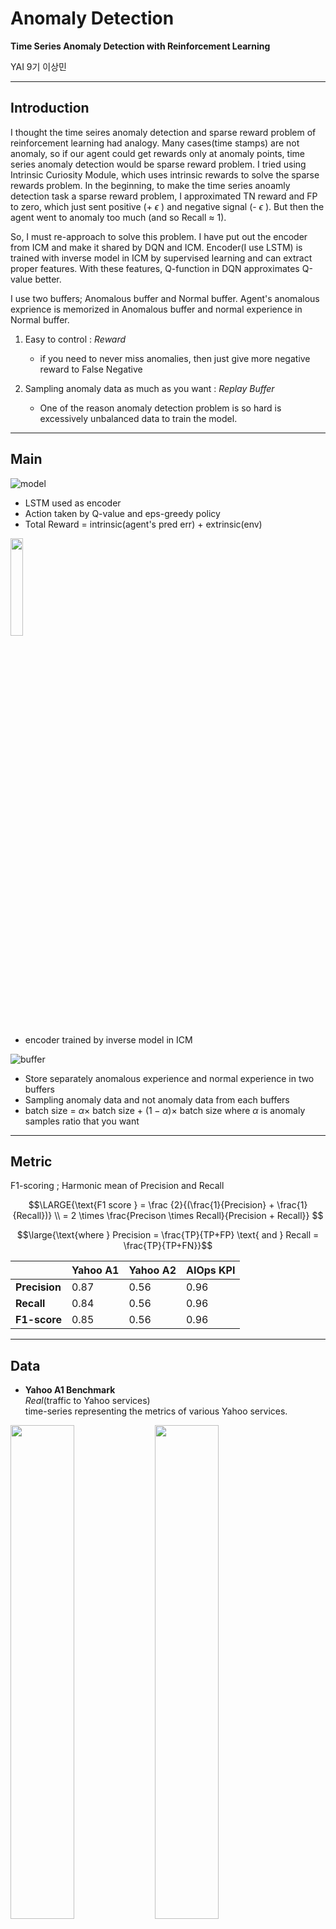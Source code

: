 # Anomaly Detection

**Time Series Anomaly Detection with Reinforcement Learning**

YAI 9기 이상민

---

## Introduction

I thought the time seires anomaly detection and sparse reward problem of reinforcement learning had analogy. Many cases(time stamps) are not anomaly, so if our agent could get rewards only at anomaly points, time series anomaly detection would be sparse reward problem. I tried using Intrinsic Curiosity Module, which uses intrinsic rewards to solve the sparse rewards problem. In the beginning, to make the time series anoamly detection task a sparse reward problem, I approximated TN reward and FP to zero, which just sent positive (+ $\epsilon$ ) and negative signal (- $\epsilon$ ). But then the agent went to anomaly too much (and so Recall $\approx$ 1).
 
So, I must re-approach  to solve this problem. I have put out the encoder from ICM and make it shared by DQN and ICM. Encoder(I use LSTM) is trained with inverse model in ICM by supervised learning and can extract proper features. With these features, Q-function in DQN approximates Q-value better.  

I use two buffers; Anomalous buffer and Normal buffer. Agent's anomalous exprience is memorized in Anomalous buffer and normal experience in Normal buffer. 
 
 1. Easy to control : *Reward*
    - if you need to never miss anomalies, then just give more negative reward to False Negative
   
 2. Sampling anomaly data as much as you want : *Replay Buffer*
    - One of the reason anomaly detection problem is so hard is excessively unbalanced data to train the model.

---

## Main

![model](https://user-images.githubusercontent.com/92682815/182543308-2bab3cf1-e151-461f-a778-77342035d275.jpg)

- LSTM used as encoder
- Action taken by Q-value and eps-greedy policy
- Total Reward = intrinsic(agent's pred err) + extrinsic(env)

<img src = "https://user-images.githubusercontent.com/92682815/182543366-aeb40527-c909-40c8-a5c8-23c887e1ffce.jpg" height = 20%/>

- encoder trained by inverse model in ICM

![buffer](https://user-images.githubusercontent.com/92682815/183408236-766c2548-52a7-4987-9139-d4660c13a4cd.jpg)

* Store separately anomalous experience and normal experience in two buffers
* Sampling anomaly data and not anomaly data from each buffers
* batch size = $\alpha \times$  batch size + $(1-\alpha) \times$ batch size where $\alpha$ is anomaly samples ratio that you want  

---

## Metric

F1-scoring ; Harmonic mean of Precision and Recall

$$\LARGE{\text{F1 score } = \frac {2}{(\frac{1}{Precision} + \frac{1}{Recall})} \\ = 2 \times \frac{Precison \times Recall}{Precision + Recall}} $$

$$\large{\text{where } Precision = \frac{TP}{TP+FP} \text{ and } Recall = \frac{TP}{TP+FN}}$$


||Yahoo A1|Yahoo A2|AIOps KPI|
|---|---|---|---|
|**Precision**|0.87|0.56|0.96|
|**Recall**|0.84|0.56|0.96|
|**F1-score**|0.85|0.56|0.96|



---

## Data

- **Yahoo A1 Benchmark**  
_Real_(traffic to Yahoo services)  
time-series representing the metrics of various Yahoo services.
<div>
<img src = "https://user-images.githubusercontent.com/92682815/182004942-c50aa1ce-18f5-4346-9d2d-a3460473841e.png" width=45%>
<img src = "https://user-images.githubusercontent.com/92682815/182004946-0bb37448-cc51-4e05-b96b-248cf36e45b4.png" width=45%>
</div>

- **Yahoo A2 Benchmark**  
_Synthetic_(simulated)  
<div>
<img src = "https://user-images.githubusercontent.com/92682815/182004955-a8afdd1d-3c4a-4f21-96a0-78898ca15f6d.png" width=45%>
<img src = "https://user-images.githubusercontent.com/92682815/182004962-12e76d5b-f352-4682-aea6-1c698b03ccd4.png" width=45%>
</div>

- **AIOps KPI**  
For Time series (labeled) Anomaly detection Datasets from AIOps Challenge  
<div>
<img src = "https://user-images.githubusercontent.com/92682815/183410671-9b55b334-cbe5-41b9-aa05-300e9a8b4c3f.png" width=45%>
<img src = "https://user-images.githubusercontent.com/92682815/183410678-1f90b5aa-c3ef-49fd-99b6-b29bb21eeea3.png" width=45%>
</div>

---

## Test

    python test.py

---
## Structure
<pre>
<code>
dataset
    A1Benchmark
        real_#.csv
    A2Benchmark
        synthetic_#.csv
    AIOps
        KPI.csv


datasets
   KPI.py
   Yahoo.py
   build_data.py

util                         
   ExperienceReplay.py      
   metric.py
   misc.py
   sliding_window.py


models              
   agent.py      
   env.py         
   model.py                      

main.py
test.py
config.py

</code>
</pre>

---

## Reference

- _[Curiosity-driven Exploration by Self-supervised Prediction](https://arxiv.org/abs/1705.05363)_
